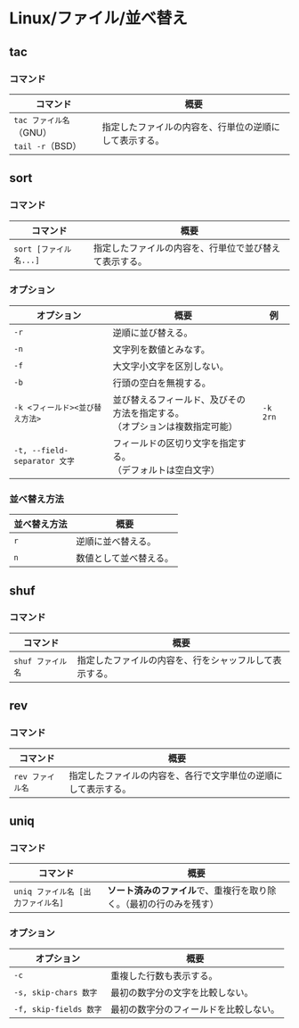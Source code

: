 # Linux/ファイル/並べ替え

## tac

### コマンド

| コマンド                                      | 概要                                                   |
| --------------------------------------------- | ------------------------------------------------------ |
| `tac ファイル名`（GNU）<br />`tail -r`（BSD） | 指定したファイルの内容を、行単位の逆順にして表示する。 |

## sort

### コマンド

|コマンド|概要|
|---|---|
|`sort [ファイル名...]`|指定したファイルの内容を、行単位で並び替えて表示する。|

### オプション

| オプション                      | 概要                                                         | 例       |
| ------------------------------- | ------------------------------------------------------------ | -------- |
| `-r`                            | 逆順に並び替える。                                           |          |
| `-n`                            | 文字列を数値とみなす。                                       |          |
| `-f`                            | 大文字小文字を区別しない。                                   |          |
| `-b`                            | 行頭の空白を無視する。                                       |          |
| `-k <フィールド><並び替え方法>` | 並び替えるフィールド、及びその方法を指定する。<br />（オプションは複数指定可能） | `-k 2rn` |
| `-t, --field-separator 文字`    | フィールドの区切り文字を指定する。<br />（デフォルトは空白文字） |          |

### 並べ替え方法

| 並べ替え方法 | 概要                   |
| ------------ | ---------------------- |
| `r`          | 逆順に並べ替える。     |
| `n`          | 数値として並べ替える。 |

## shuf

### コマンド

| コマンド          | 概要                                                   |
| ----------------- | ------------------------------------------------------ |
| `shuf ファイル名` | 指定したファイルの内容を、行をシャッフルして表示する。 |

## rev

### コマンド

|コマンド|概要|
|---|---|
|`rev ファイル名`|指定したファイルの内容を、各行で文字単位の逆順にして表示する。|

## uniq

### コマンド

| コマンド                           | 概要                                                         |
| ---------------------------------- | ------------------------------------------------------------ |
| `uniq ファイル名 [出力ファイル名]` | **ソート済みのファイル**で、重複行を取り除く。（最初の行のみを残す） |

### オプション

| オプション             | 概要                                   |
| ---------------------- | -------------------------------------- |
| `-c`                   | 重複した行数も表示する。               |
| `-s, skip-chars 数字`  | 最初の数字分の文字を比較しない。       |
| `-f, skip-fields 数字` | 最初の数字分のフィールドを比較しない。 |
